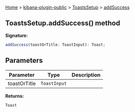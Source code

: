 [Home](./index) &gt; [kibana-plugin-public](./kibana-plugin-public.md) &gt; [ToastsSetup](./kibana-plugin-public.toastssetup.md) &gt; [addSuccess](./kibana-plugin-public.toastssetup.addsuccess.md)

## ToastsSetup.addSuccess() method

<b>Signature:</b>

```typescript
addSuccess(toastOrTitle: ToastInput): Toast;
```

## Parameters

|  Parameter | Type | Description |
|  --- | --- | --- |
|  toastOrTitle | <code>ToastInput</code> |  |

<b>Returns:</b>

`Toast`

